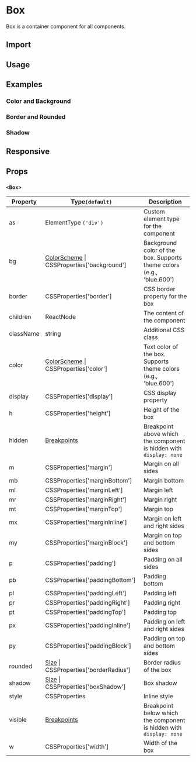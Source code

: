 # Box

Box is a container component for all components.

## Import

<!--{include:<import-guide>}-->

## Usage

<!--{include:`usage.md`}-->

## Examples

### Color and Background

<!--{include:`background.md`}-->

### Border and Rounded

<!--{include:`border.md`}-->

### Shadow

<!--{include:`shadow.md`}-->

## Responsive

<!--{include:<example-responsive>}-->

## Props

### `<Box>`

| Property  | Type`(default)`                                            | Description                                                           |
| --------- | ---------------------------------------------------------- | --------------------------------------------------------------------- |
| as        | ElementType `('div')`                                      | Custom element type for the component                                 |
| bg        | [ColorScheme][color-scheme] \| CSSProperties['background'] | Background color of the box. Supports theme colors (e.g., 'blue.600') |
| border    | CSSProperties['border']                                    | CSS border property for the box                                       |
| children  | ReactNode                                                  | The content of the component                                          |
| className | string                                                     | Additional CSS class                                                  |
| color     | [ColorScheme][color-scheme] \| CSSProperties['color']      | Text color of the box. Supports theme colors (e.g., 'blue.600')       |
| display   | CSSProperties['display']                                   | CSS display property                                                  |
| h         | CSSProperties['height']                                    | Height of the box                                                     |
| hidden    | [Breakpoints][breakpoints]                                 | Breakpoint above which the component is hidden with `display: none`   |
| m         | CSSProperties['margin']                                    | Margin on all sides                                                   |
| mb        | CSSProperties['marginBottom']                              | Margin bottom                                                         |
| ml        | CSSProperties['marginLeft']                                | Margin left                                                           |
| mr        | CSSProperties['marginRight']                               | Margin right                                                          |
| mt        | CSSProperties['marginTop']                                 | Margin top                                                            |
| mx        | CSSProperties['marginInline']                              | Margin on left and right sides                                        |
| my        | CSSProperties['marginBlock']                               | Margin on top and bottom sides                                        |
| p         | CSSProperties['padding']                                   | Padding on all sides                                                  |
| pb        | CSSProperties['paddingBottom']                             | Padding bottom                                                        |
| pl        | CSSProperties['paddingLeft']                               | Padding left                                                          |
| pr        | CSSProperties['paddingRight']                              | Padding right                                                         |
| pt        | CSSProperties['paddingTop']                                | Padding top                                                           |
| px        | CSSProperties['paddingInline']                             | Padding on left and right sides                                       |
| py        | CSSProperties['paddingBlock']                              | Padding on top and bottom sides                                       |
| rounded   | [Size][size] \| CSSProperties['borderRadius']              | Border radius of the box                                              |
| shadow    | [Size][size] \| CSSProperties['boxShadow']                 | Box shadow                                                            |
| style     | CSSProperties                                              | Inline style                                                          |
| visible   | [Breakpoints][breakpoints]                                 | Breakpoint below which the component is hidden with `display: none`   |
| w         | CSSProperties['width']                                     | Width of the box                                                      |

<!--{include:(_common/types/breakpoints.md)}-->
<!--{include:(_common/types/size.md)}-->
<!--{include:(_common/types/color-scheme.md)}-->

[breakpoints]: #code-ts-breakpoints-code
[size]: #code-ts-size-code
[color-scheme]: #code-ts-color-scheme-code
